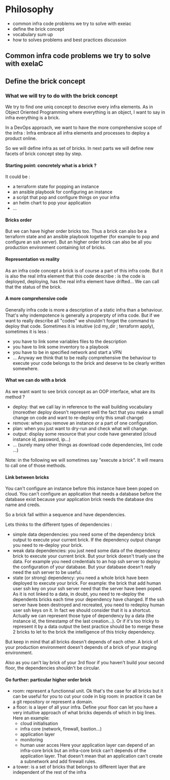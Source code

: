 # Philosophy

  - common infra code problems we try to solve with exeiac
  - define the brick concept
  - vocabulary sum up
  - how to solves problems and best practices discussion

## Common infra code problems we try to solve with exeIaC

## Define the brick concept

### What we will try to do with the brick concept

We try to find one uniq concept to descrive every infra elements. As in Object 
Oriented Programming where everything is an object, I want to say in infra 
everything is a brick.

In a DevOps approach, we want to have the more comprehensive scope of the 
infra : Infra embrace all infra elements and processes to deploy a product 
online.

So we will define infra as set of bricks. In next parts we will define new 
facets of brick concept step by step.

#### Starting point: concretely what is a brick ?

It could be : 
- a terraform state for popping an instance
- an ansible playbook for configuring an instance
- a script that pop and configure things on your infra
- an helm chart to pop your application
- …

#### Bricks order

But we can have higher order bricks too. Thus a brick can also be a terraform 
state and an ansible playbook together (for example to pop and configure an ssh
server). But an higher order brick can also be all you production environment 
containing lot of bricks.

#### Representation vs reality

As an infra code concept a brick is of course a part of this infra code. But it
is also the real infra element that this code describe : is the code is 
deployed, deploying, has the real infra element have drifted...
We can call that the status of the brick.

#### A more comprehensive code

Generally infra code is more a description of a static infra than a behaviour.
That's why indempotence is generally a properpty of infra code. But if we want 
to really describe all "codes" we shouldn't forget the command to deploy that 
code. Sometimes it is intuitive (cd my_dir ; terraform apply), sometimes it is
less :
- you have to link some variables files to the description
- you have to link some inventory to a playbook
- you have to be in specified network and start a VPN
- ...
Anyway we think that to be really comprehensive the behaviour to execute your 
code belongs to the brick and deserve to be clearly written somewhere.

#### What we can do with a brick

As we want want to see brick concept as an OOP interface, what are its method ?
- deploy: that we call lay in reference to the wall building vocabulary
  (moreother deploy doesn't represent well the fact that you make a small change 
  on code and want to re-deploy only this small change)
- remove: when you remove an instance or a part of one configuration.
- plan: when you just want to dry-run and check what will change.
- output: display some resource that your code have generated (cloud instance 
  id, password, ip...)
- ... (surely many other things as download code dependencies, lint code ...)

Note: in the following we will sometimes say "execute a brick". It will means
to call one of those methods.

#### Link between bricks

You can't configure an instance before this instance have been poped on cloud.
You can't configure an application that needs a database before the database 
exist because your application brick needs the database dns name and creds.

So a brick fall within a sequence and have dependencies.

Lets thinks to the different types of dependencies :
- simple data dependencies: you need some of the dependency brick output to 
  execute your current brick. If the dependency output change you need to 
  re-deploy your brick.
- weak data dependencies: you just need some data of the dependency brick to 
  execute your current brick. But your brick doesn't truely use the data.
  For example you need credentials to an hop ssh server to deploy the 
  configuration of your database. But your database doesn't really need the ssh
  server to be useful.
- state (or strong) dependency: you need a whole brick have been deployed to
  execute your brick. For example: the brick that add human user ssh key on your
  ssh server need that the server have been poped. As it is not linked to a 
  data, in doubt, you need to re-deploy the dependents bricks each time your 
  dependency have changed. If the ssh server have been destroyed and recreated,
  you need to redeploy human user ssh keys on it.
  In fact we should consider that it is a shortcut. Actually we can represent
  those type of dependency by a data (the instance id, the timestamp of the 
  last creation...). Or if it's too tricky to represent it by a data output
  the best practice should be to merge these 2 bricks to let to the brick the
  intelligence of this tricky dependency.

But keep in mind that all bricks doesn't depends of each other. A brick of your
production environment doesn't depends of a brick of your staging environment.

Also as you can't lay brick of your 3rd floor if you haven't build your second 
floor, the dependencies shouldn't be circular.

#### Go further: particular higher order brick

- room: represent a functionnal unit. Ok that's the case for all bricks but it 
  can be useful for you to cut your code in big room: in practice it can be a 
  git repository or represent a domain.
- a floor: is a layer of all your infra. Define your floor can let you have a 
  very intuitive approach of what bricks depends of which in big lines. Here an
  example:
  - cloud initialisation
  - infra core (network, firewall, bastion...)
  - application layer
  - monitoring
  - human user acces
  Here your application layer can depend of an infra-core brick but an 
  infra-core brick can't depends of the application layer. That doesn't mean 
  that an application can't create a subnetwork and add firewall rules.
- a tower: is a set of bricks that belongs to different layer that are
  independent of the rest of the infra 

